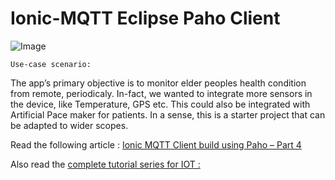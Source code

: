 # Ionic-MQTT Eclipse Paho Client

![Image](https://raw.githubusercontent.com/arjunsk/Ionic-MQTT/master/ionic_mqtt-min.jpg)

    Use-case scenario:

The app’s primary objective is to monitor elder peoples health condition from remote, periodicaly. In-fact, we wanted to integrate more sensors in the device, like Temperature, GPS etc. This could also be integrated with Artificial Pace maker for patients. In a sense, this is a starter project that can be adapted to wider scopes.

Read the following article : [Ionic MQTT Client build using Paho – Part 4](http://www.arjunsk.com/iot/ionic-mqtt-client-build-using-paho-part-4/) 

Also read the [complete tutorial series for IOT : ](http://www.arjunsk.com/tag/iot) 
